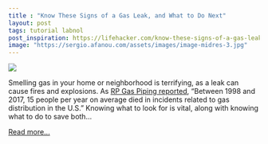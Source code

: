 ```yaml
---
title : "Know These Signs of a Gas Leak, and What to Do Next"
layout: post
tags: tutorial labnol
post_inspiration: https://lifehacker.com/know-these-signs-of-a-gas-leak-and-what-to-do-next-1846604497
image: "https://sergio.afanou.com/assets/images/image-midres-3.jpg"
---
```


<img src="https://i.kinja-img.com/gawker-media/image/upload/s--ij-8nYWA--/c_fit,fl_progressive,q_80,w_636/ugpfvin64fsky4vqahlu.jpg" /><p>Smelling gas in your home or neighborhood is terrifying, as a leak can cause fires and explosions. As <a href="https://rpgaspiping.com/blog/critical-safety-tips/gas-safety-natural-gas-explosions-are-too-common/#:~:text=Across%20the%20U.S.%20there%20are,gas%20distribution%20in%20the%20U.S." target="_blank" rel="noopener noreferrer">RP Gas Piping reported</a>, “Between 1998 and 2017, 15 people per year on average died in incidents related to gas distribution in the U.S.” Knowing what to look for is vital, along with knowing what to do to save both…</p><p><a href="https://lifehacker.com/know-these-signs-of-a-gas-leak-and-what-to-do-next-1846604497">Read more...</a></p>